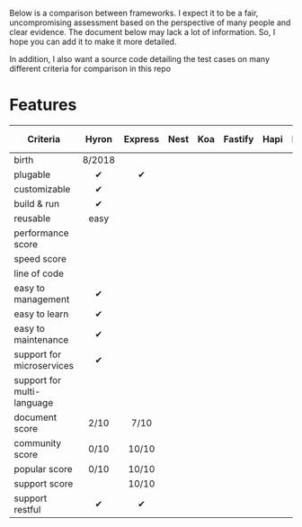 Below is a comparison between frameworks. I expect it to be a fair, uncompromising assessment based on the perspective of many people and clear evidence. The document below may lack a lot of information. So, I hope you can add it to make it more detailed.

In addition, I also want a source code detailing the test cases on many different criteria for comparison in this repo

# Features

| Criteria                   | Hyron  | Express | Nest  |  Koa  | Fastify | Hapi  | Restify | Moleculer | Feather | Raw Node |
| -------------------------- | :----: | :-----: | :---: | :---: | :-----: | :---: | :-----: | :-------: | :-----: | :------: |
| birth                      | 8/2018 |         |
| plugable                   |   ✔    |    ✔    |
| customizable               |   ✔    |         |
| build & run                |   ✔    |         |
| reusable                   |  easy  |         |
| performance score          |        |         |
| speed score                |        |         |
| line of code               |        |         |
| easy to management         |   ✔    |         |
| easy to learn              |   ✔    |         |
| easy to maintenance        |   ✔    |         |
| support for microservices  |   ✔    |         |
| support for multi-language |        |         |
| document score             |  2/10  |  7/10   |
| community score            |  0/10  |  10/10  |
| popular score              |  0/10  |  10/10  |
| support score              |        |  10/10  |
| support restful            |   ✔    |    ✔    |
